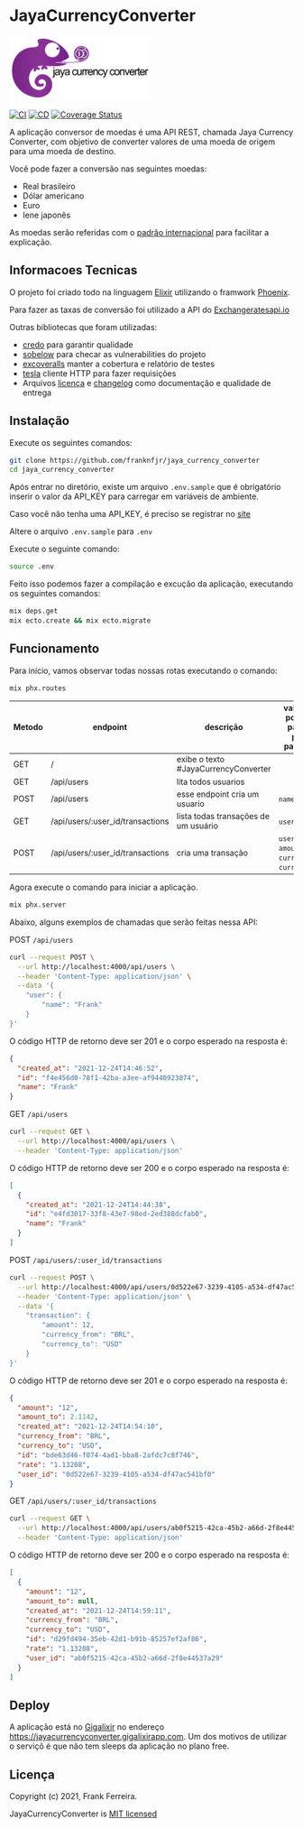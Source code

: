 # JayaCurrencyConverter

<img src="https://github.com/franknfjr/jaya_currency_converter/blob/development/assets/jaya_currency_converter.png" width="250" alt="JayaCurrencyConverter">

[![CI](https://github.com/franknfjr/jaya_currency_converter/actions/workflows/ci.yml/badge.svg)](https://github.com/franknfjr/jaya_currency_converter/actions?query=workflow%3ACI)
[![CD](https://github.com/franknfjr/jaya_currency_converter/actions/workflows/cd.yml/badge.svg)](https://github.com/franknfjr/jaya_currency_converter/actions?query=workflow%3ACD)
[![Coverage Status](https://coveralls.io/repos/github/franknfjr/jaya_currency_converter/badge.svg)](https://coveralls.io/github/franknfjr/jaya_currency_converter)

A aplicação conversor de moedas é uma API REST, chamada Jaya Currency Converter, com objetivo de converter valores de uma moeda de origem para uma moeda de destino.

Você pode fazer a conversão nas seguintes moedas:

* Real brasileiro
* Dólar americano
* Euro
* Iene japonês

As moedas serão referidas com o [padrão internacional](https://pt.wikipedia.org/wiki/ISO_4217) para facilitar a explicação.

## Informacoes Tecnicas

O projeto foi criado todo na linguagem [Elixir](https://elixir-lang.org/) utilizando o framwork [Phoenix](https://www.phoenixframework.org/).

Para fazer as taxas de conversão foi utilizado a API do  [Exchangeratesapi.io](https://exchangeratesapi.io/documentation/)

Outras bibliotecas que foram utilizadas:

* [credo](https://github.com/rrrene/credo) para garantir qualidade
* [sobelow](https://github.com/nccgroup/sobelow) para checar as vulnerabilities do projeto
* [excoveralls](https://github.com/parroty/excoveralls) manter a cobertura e relatório de testes
* [tesla](https://github.com/teamon/tesla) cliente HTTP para fazer requisições
* Arquivos [licença](/LICENSE.md) e [changelog](/CHANGELOG.md) como documentação e qualidade de entrega

## Instalação

Execute os seguintes comandos:

```sh
git clone https://github.com/franknfjr/jaya_currency_converter
cd jaya_currency_converter
```

Após entrar no diretório, existe um arquivo `.env.sample` que é obrigatório inserir o valor da API_KEY para carregar em variáveis de ambiente.

Caso você não tenha uma API_KEY, é preciso se registrar no [site](https://manage.exchangeratesapi.io/signup/free)

Altere o arquivo `.env.sample` para `.env`

Execute o seguinte comando:

```sh
source .env
```

Feito isso podemos fazer a compilação e excução da aplicação, executando os seguintes comandos:

```sh
mix deps.get
mix ecto.create && mix ecto.migrate
```

## Funcionamento

Para início, vamos observar todas nossas rotas executando o comando:

```sh
mix phx.routes
```

Metodo | endpoint   | descrição | valores que podem ser passados para os parametros
-------|--------- | ----------------------- | --------------
GET | / | exibe o texto #JayaCurrencyConverter | 
GET | /api/users | lita todos usuarios | 
POST | /api/users | esse endpoint cria um usuario | `name`
GET | /api/users/:user_id/transactions | lista todas transações de um usuário | `user_id`
POST | /api/users/:user_id/transactions | cria uma transação | `user_id`, `amount`, `currency_from`, `currency_to`

Agora execute o comando para iniciar a aplicação.
```bash
mix phx.server
```

Abaixo, alguns exemplos de chamadas que serão feitas nessa API:

POST `/api/users`

```sh
curl --request POST \
  --url http://localhost:4000/api/users \
  --header 'Content-Type: application/json' \
  --data '{
	"user": {
		"name": "Frank"
	}
}'
```

O código HTTP de retorno deve ser 201 e o corpo esperado na resposta é:

```json
{
  "created_at": "2021-12-24T14:46:52",
  "id": "f4e456d0-78f1-42ba-a3ee-af9440923074",
  "name": "Frank"
}
```

GET `/api/users`

```sh
curl --request GET \
  --url http://localhost:4000/api/users \
  --header 'Content-Type: application/json'
```

O código HTTP de retorno deve ser 200 e o corpo esperado na resposta é:

```json
[
  {
    "created_at": "2021-12-24T14:44:38",
    "id": "e4fd3017-33f8-43e7-98ed-2ed388dcfab0",
    "name": "Frank"
  }
]
```

POST `/api/users/:user_id/transactions`

```sh
curl --request POST \
  --url http://localhost:4000/api/users/0d522e67-3239-4105-a534-df47ac541bf0/transactions \
  --header 'Content-Type: application/json' \
  --data '{
	"transaction": {
		"amount": 12,
		"currency_from": "BRL",
		"currency_to": "USD"
	}
}'
```

O código HTTP de retorno deve ser 201 e o corpo esperado na resposta é:

```json
{
  "amount": "12",
  "amount_to": 2.1142,
  "created_at": "2021-12-24T14:54:10",
  "currency_from": "BRL",
  "currency_to": "USD",
  "id": "bde63d46-f074-4ad1-bba8-2afdc7c8f746",
  "rate": "1.13208",
  "user_id": "0d522e67-3239-4105-a534-df47ac541bf0"
}
```

GET `/api/users/:user_id/transactions`

```sh
curl --request GET \
  --url http://localhost:4000/api/users/ab0f5215-42ca-45b2-a66d-2f8e44537a29/transactions \
  --header 'Content-Type: application/json'
```

O código HTTP de retorno deve ser 200 e o corpo esperado na resposta é:

```json
[
  {
    "amount": "12",
    "amount_to": null,
    "created_at": "2021-12-24T14:59:11",
    "currency_from": "BRL",
    "currency_to": "USD",
    "id": "d29fd494-35eb-42d1-b91b-85257ef2af86",
    "rate": "1.13208",
    "user_id": "ab0f5215-42ca-45b2-a66d-2f8e44537a29"
  }
]
```

## Deploy

A aplicação está no [Gigalixir](https://www.gigalixir.com/) no endereço https://jayacurrencyconverter.gigalixirapp.com. Um dos motivos de utilizar o serviçõ é que não tem sleeps da aplicação no plano free.

## Licença

Copyright (c) 2021, Frank Ferreira.

JayaCurrencyConverter is [MIT licensed](./LICENSE.md)
